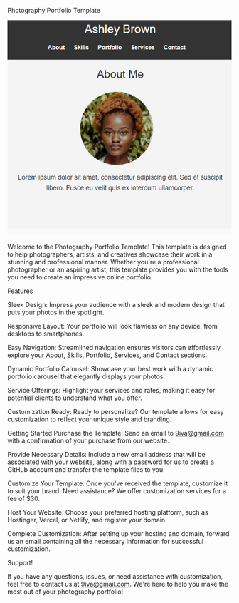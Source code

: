 Photography Portfolio Template

![Alt text](assets/img.png)

Welcome to the Photography Portfolio Template! This template is designed to help photographers, artists, and creatives showcase their work in a stunning and professional manner. Whether you're a professional photographer or an aspiring artist, this template provides you with the tools you need to create an impressive online portfolio.

Features

Sleek Design: 
Impress your audience with a sleek and modern design that puts your photos in the spotlight.

Responsive Layout: 
Your portfolio will look flawless on any device, from desktops to smartphones.

Easy Navigation: 
Streamlined navigation ensures visitors can effortlessly explore your About, Skills, Portfolio, Services, and Contact sections.

Dynamic Portfolio Carousel: 
Showcase your best work with a dynamic portfolio carousel that elegantly displays your photos.

Service Offerings: 
Highlight your services and rates, making it easy for potential clients to understand what you offer.

Customization Ready: 
Ready to personalize? Our template allows for easy customization to reflect your unique style and branding.

Getting Started
Purchase the Template: 
Send an email to 9iva@gmail.com with a confirmation of your purchase from our website.

Provide Necessary Details: 
Include a new email address that will be associated with your website, along with a password for us to create a GitHub account and transfer the template files to you.

Customize Your Template: 
Once you've received the template, customize it to suit your brand. Need assistance? We offer customization services for a fee of $30.

Host Your Website: 
Choose your preferred hosting platform, such as Hostinger, Vercel, or Netlify, and register your domain.

Complete Customization: 
After setting up your hosting and domain, forward us an email containing all the necessary information for successful customization.

Support!

If you have any questions, issues, or need assistance with customization, feel free to contact us at 9iva@gmail.com. We're here to help you make the most out of your photography portfolio!
